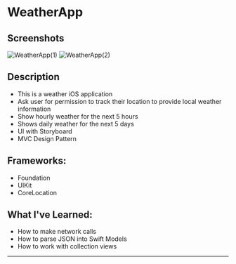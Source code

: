 # WeatherApp

## Screenshots
![WeatherApp(1)](https://github.com/josuegcp95/WeatherApp/assets/82785695/a1ffbbbc-3ba7-4d2a-886a-e5c9f4f52e9e)
![WeatherApp(2)](https://github.com/josuegcp95/WeatherApp/assets/82785695/c3916ea5-8b66-41d2-b38b-e55c99f0e0da)

## Description
- This is a weather iOS application
- Ask user for permission to track their location to provide local weather information 
- Show hourly weather for the next 5 hours
- Shows daily weather for the next 5 days
- UI with Storyboard
- MVC Design Pattern

## Frameworks:
- Foundation
- UIKit
- CoreLocation

## What I've Learned:
- How to make network calls
- How to parse JSON into Swift Models
- How to work with collection views

---
